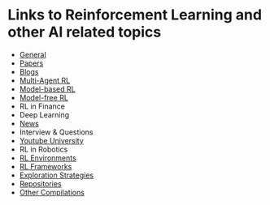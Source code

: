 # Links to Reinforcement Learning and other AI related topics

- [General](General.md)
- [Papers](Papers.md)
- [Blogs](Blogs.md)
- [Multi-Agent RL](Multi-Agent-RL.md)
- [Model-based RL](Model-based-RL.md)
- [Model-free RL](Model-free-RL.md)
- RL in Finance
- Deep Learning
- [News](News.md)
- Interview & Questions
- [Youtube University](Youtube-University.md)
- RL in Robotics
- [RL Environments](RL-Environments.md)
- [RL Frameworks](RL-Frameworks.md)
- [Exploration Strategies](Exploration-Strategies.md)
- [Repositories](Repositories.md)
- [Other Compilations](Other-Compilations.md)
